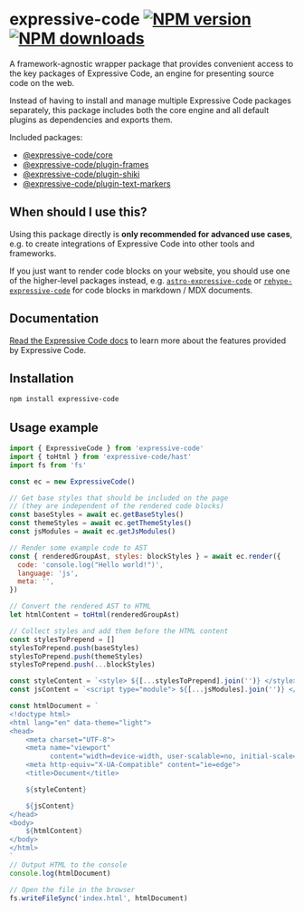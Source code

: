 # expressive-code [![NPM version](https://img.shields.io/npm/v/expressive-code.svg)](https://www.npmjs.com/package/expressive-code) [![NPM downloads](https://img.shields.io/npm/dm/expressive-code.svg)](https://npmjs.org/package/expressive-code)

A framework-agnostic wrapper package that provides convenient access to the key packages of Expressive Code, an engine for presenting source code on the web.

Instead of having to install and manage multiple Expressive Code packages separately, this package includes both the core engine and all default plugins as dependencies and exports them.

Included packages:

- [@expressive-code/core](https://github.com/expressive-code/expressive-code/blob/main/packages/%40expressive-code/core/README.md)
- [@expressive-code/plugin-frames](https://github.com/expressive-code/expressive-code/blob/main/packages/%40expressive-code/plugin-frames/README.md)
- [@expressive-code/plugin-shiki](https://github.com/expressive-code/expressive-code/blob/main/packages/%40expressive-code/plugin-shiki/README.md)
- [@expressive-code/plugin-text-markers](https://github.com/expressive-code/expressive-code/blob/main/packages/%40expressive-code/plugin-text-markers/README.md)

## When should I use this?

Using this package directly is **only recommended for advanced use cases**, e.g. to create integrations of Expressive Code into other tools and frameworks.

If you just want to render code blocks on your website, you should use one of the higher-level packages instead, e.g. [`astro-expressive-code`](https://www.npmjs.com/package/astro-expressive-code) or [`rehype-expressive-code`](https://www.npmjs.com/package/rehype-expressive-code) for code blocks in markdown / MDX documents.

## Documentation

[Read the Expressive Code docs](https://expressive-code.com/) to learn more about the features provided by Expressive Code.

## Installation

```bash
npm install expressive-code
```

## Usage example

```js
import { ExpressiveCode } from 'expressive-code'
import { toHtml } from 'expressive-code/hast'
import fs from 'fs'

const ec = new ExpressiveCode()

// Get base styles that should be included on the page
// (they are independent of the rendered code blocks)
const baseStyles = await ec.getBaseStyles()
const themeStyles = await ec.getThemeStyles()
const jsModules = await ec.getJsModules()

// Render some example code to AST
const { renderedGroupAst, styles: blockStyles } = await ec.render({
  code: 'console.log("Hello world!")',
  language: 'js',
  meta: '',
})

// Convert the rendered AST to HTML
let htmlContent = toHtml(renderedGroupAst)

// Collect styles and add them before the HTML content
const stylesToPrepend = []
stylesToPrepend.push(baseStyles)
stylesToPrepend.push(themeStyles)
stylesToPrepend.push(...blockStyles)

const styleContent = `<style> ${[...stylesToPrepend].join('')} </style>`
const jsContent = `<script type="module"> ${[...jsModules].join('')} </script>`

const htmlDocument = `
<!doctype html>
<html lang="en" data-theme="light">
<head>
    <meta charset="UTF-8">
    <meta name="viewport"
          content="width=device-width, user-scalable=no, initial-scale=1.0, maximum-scale=1.0, minimum-scale=1.0">
    <meta http-equiv="X-UA-Compatible" content="ie=edge">
    <title>Document</title>

    ${styleContent}

    ${jsContent}
</head>
<body>
    ${htmlContent}
</body>
</html>
`
// Output HTML to the console
console.log(htmlDocument)

// Open the file in the browser
fs.writeFileSync('index.html', htmlDocument)

```
